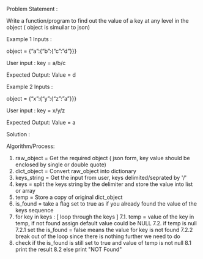 Problem Statement : 

Write a function/program to find out the value of a key at any level in the object ( object is simuilar to json)

Example 1 Inputs : 

object = {“a”:{“b”:{“c”:”d”}}}

User input : key = a/b/c

Expected Output:
    Value = d


Example 2 Inputs : 

object = {“x”:{“y”:{“z”:”a”}}}

User input : key = x/y/z

Expected Output:
    Value = a

Solution : 

Algorithm/Process:

1. raw_object = Get the required object ( json form, key value should be enclosed by single or double quote)
2. dict_object = Convert raw_object into dictionary
3. keys_string = Get the input from user, keys delimited/seprated by '/'
4. keys = split the keys string by the delimiter and store the value into list or array
5. temp = Store a copy of original dict_object
6. is_found = take a flag set to true as if you already found the value of the keys sequence
7. for key in keys : [ loop through the keys ]
7.1.  temp = value of the key in temp, if not found assign default value could be NULL
7.2.  if temp is null
7.2.1    set the is_found = false means the value for key is not found
7.2.2    break out of the loop since there is nothing further we need to do
8. check if the is_found is still set to true and value of temp is not null
8.1 print the result
8.2 else print "NOT Found" 